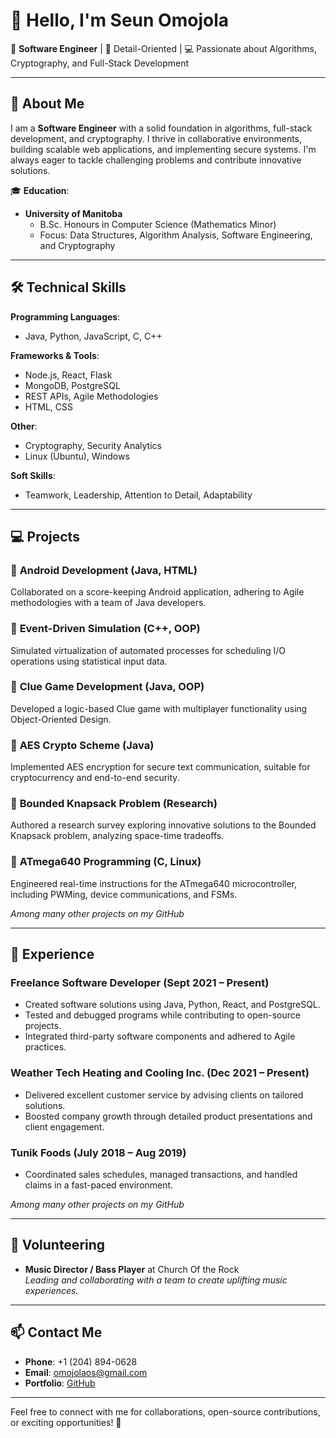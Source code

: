 # 👋 Hello, I'm Seun Omojola  

🚀 **Software Engineer** | 🌟 Detail-Oriented | 💻 Passionate about Algorithms, Cryptography, and Full-Stack Development  

---

## 📜 **About Me**  

I am a **Software Engineer** with a solid foundation in algorithms, full-stack development, and cryptography. I thrive in collaborative environments, building scalable web applications, and implementing secure systems. I'm always eager to tackle challenging problems and contribute innovative solutions.  

🎓 **Education**:  
- **University of Manitoba**  
  - B.Sc. Honours in Computer Science (Mathematics Minor)  
  - Focus: Data Structures, Algorithm Analysis, Software Engineering, and Cryptography  

---

## 🛠️ **Technical Skills**  

**Programming Languages**:  
- Java, Python, JavaScript, C, C++  

**Frameworks & Tools**:  
- Node.js, React, Flask  
- MongoDB, PostgreSQL  
- REST APIs, Agile Methodologies  
- HTML, CSS  

**Other**:  
- Cryptography, Security Analytics  
- Linux (Ubuntu), Windows  

**Soft Skills**:  
- Teamwork, Leadership, Attention to Detail, Adaptability  

---

## 💻 **Projects**  

### 🔹 **Android Development (Java, HTML)**  
Collaborated on a score-keeping Android application, adhering to Agile methodologies with a team of Java developers.  

### 🔹 **Event-Driven Simulation (C++, OOP)**  
Simulated virtualization of automated processes for scheduling I/O operations using statistical input data.  

### 🔹 **Clue Game Development (Java, OOP)**  
Developed a logic-based Clue game with multiplayer functionality using Object-Oriented Design.  

### 🔹 **AES Crypto Scheme (Java)**  
Implemented AES encryption for secure text communication, suitable for cryptocurrency and end-to-end security.  

### 🔹 **Bounded Knapsack Problem (Research)**  
Authored a research survey exploring innovative solutions to the Bounded Knapsack problem, analyzing space-time tradeoffs.  

### 🔹 **ATmega640 Programming (C, Linux)**  
Engineered real-time instructions for the ATmega640 microcontroller, including PWMing, device communications, and FSMs. 

_Among many other projects on my GitHub_

---

## 🌟 **Experience**  

### **Freelance Software Developer (Sept 2021 – Present)**  
- Created software solutions using Java, Python, React, and PostgreSQL.  
- Tested and debugged programs while contributing to open-source projects.  
- Integrated third-party software components and adhered to Agile practices.  

### **Weather Tech Heating and Cooling Inc. (Dec 2021 – Present)**  
- Delivered excellent customer service by advising clients on tailored solutions.  
- Boosted company growth through detailed product presentations and client engagement.  

### **Tunik Foods (July 2018 – Aug 2019)**  
- Coordinated sales schedules, managed transactions, and handled claims in a fast-paced environment.


_Among many other projects on my GitHub_

---

## 🎸 **Volunteering**  

- **Music Director / Bass Player** at Church Of the Rock  
  *Leading and collaborating with a team to create uplifting music experiences.*  

---

## 📫 **Contact Me**  

- **Phone**: +1 (204) 894-0628  
- **Email**: [omojolaos@gmail.com](mailto:omojolaos@gmail.com)  
- **Portfolio**: [GitHub](https://github.com/seun-OMJ)  

---

Feel free to connect with me for collaborations, open-source contributions, or exciting opportunities! 🌟  
